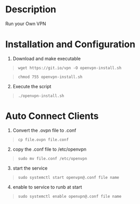 # Description
Run your Own VPN

# Installation and Configuration
1. Download and make executable
> `wget https://git.io/vpn -O openvpn-install.sh`

> `chmod 755 openvpn-install.sh`
2. Execute the script
> `./openvpn-install.sh`

# Auto Connect Clients
1. Convert the .ovpn file to .conf
> `cp file.ovpn file.conf`
2. copy the .conf file to /etc/openvpn
> `sudo mv file.conf /etc/openvpn`
3. start the service
> `sudo systemctl start openvpn@.conf file name`
4. enable to service to runb at start
> `sudo systemctl enable openvpn@.conf file name`
